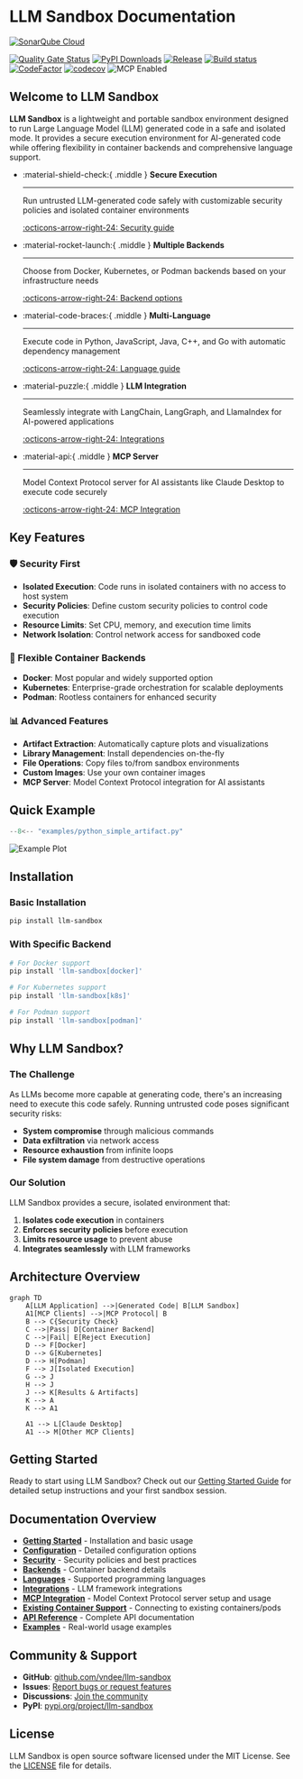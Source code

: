 # LLM Sandbox Documentation

[![SonarQube Cloud](https://sonarcloud.io/images/project_badges/sonarcloud-light.svg)](https://sonarcloud.io/summary/new_code?id=vndee_llm-sandbox)

[![Quality Gate Status](https://sonarcloud.io/api/project_badges/measure?project=vndee_llm-sandbox&metric=alert_status)](https://sonarcloud.io/summary/new_code?id=vndee_llm-sandbox)
[![PyPI Downloads](https://static.pepy.tech/badge/llm-sandbox)](https://pypi.org/project/llm-sandbox/)
[![Release](https://img.shields.io/github/v/release/vndee/llm-sandbox)](https://img.shields.io/github/v/release/vndee/llm-sandbox)
[![Build status](https://img.shields.io/github/actions/workflow/status/vndee/llm-sandbox/main.yml?branch=main)](https://github.com/vndee/llm-sandbox/actions/workflows/main.yml?query=branch%3Amain)
[![CodeFactor](https://www.codefactor.io/repository/github/vndee/llm-sandbox/badge)](https://www.codefactor.io/repository/github/vndee/llm-sandbox)
[![codecov](https://codecov.io/gh/vndee/llm-sandbox/branch/main/graph/badge.svg?token=EULWCESZAY)](https://codecov.io/gh/vndee/llm-sandbox)
![](https://badge.mcpx.dev?status=on 'MCP Enabled')

## Welcome to LLM Sandbox

**LLM Sandbox** is a lightweight and portable sandbox environment designed to run Large Language Model (LLM) generated code in a safe and isolated mode. It provides a secure execution environment for AI-generated code while offering flexibility in container backends and comprehensive language support.

<div class="grid cards" markdown>

-   :material-shield-check:{ .middle } **Secure Execution**

    ---

    Run untrusted LLM-generated code safely with customizable security policies and isolated container environments

    [:octicons-arrow-right-24: Security guide](security.md)

-   :material-rocket-launch:{ .middle } **Multiple Backends**

    ---

    Choose from Docker, Kubernetes, or Podman backends based on your infrastructure needs

    [:octicons-arrow-right-24: Backend options](backends.md)

-   :material-code-braces:{ .middle } **Multi-Language**

    ---

    Execute code in Python, JavaScript, Java, C++, and Go with automatic dependency management

    [:octicons-arrow-right-24: Language guide](languages.md)

-   :material-puzzle:{ .middle } **LLM Integration**

    ---

    Seamlessly integrate with LangChain, LangGraph, and LlamaIndex for AI-powered applications

    [:octicons-arrow-right-24: Integrations](integrations.md)

-   :material-api:{ .middle } **MCP Server**

    ---

    Model Context Protocol server for AI assistants like Claude Desktop to execute code securely

    [:octicons-arrow-right-24: MCP Integration](mcp-integration.md)

</div>

## Key Features

### 🛡️ Security First
- **Isolated Execution**: Code runs in isolated containers with no access to host system
- **Security Policies**: Define custom security policies to control code execution
- **Resource Limits**: Set CPU, memory, and execution time limits
- **Network Isolation**: Control network access for sandboxed code

### 🚀 Flexible Container Backends
- **Docker**: Most popular and widely supported option
- **Kubernetes**: Enterprise-grade orchestration for scalable deployments
- **Podman**: Rootless containers for enhanced security

### 📊 Advanced Features
- **Artifact Extraction**: Automatically capture plots and visualizations
- **Library Management**: Install dependencies on-the-fly
- **File Operations**: Copy files to/from sandbox environments
- **Custom Images**: Use your own container images
- **MCP Server**: Model Context Protocol integration for AI assistants

## Quick Example

```python
--8<-- "examples/python_simple_artifact.py"
```

![Example Plot](assets/example.png)

## Installation

### Basic Installation
```bash
pip install llm-sandbox
```

### With Specific Backend
```bash
# For Docker support
pip install 'llm-sandbox[docker]'

# For Kubernetes support
pip install 'llm-sandbox[k8s]'

# For Podman support
pip install 'llm-sandbox[podman]'
```

## Why LLM Sandbox?

### The Challenge
As LLMs become more capable at generating code, there's an increasing need to execute this code safely. Running untrusted code poses significant security risks:

- **System compromise** through malicious commands
- **Data exfiltration** via network access
- **Resource exhaustion** from infinite loops
- **File system damage** from destructive operations

### Our Solution
LLM Sandbox provides a secure, isolated environment that:

1. **Isolates code execution** in containers
2. **Enforces security policies** before execution
3. **Limits resource usage** to prevent abuse
4. **Integrates seamlessly** with LLM frameworks

## Architecture Overview

```mermaid
graph TD
    A[LLM Application] -->|Generated Code| B[LLM Sandbox]
    A1[MCP Clients] -->|MCP Protocol| B
    B --> C{Security Check}
    C -->|Pass| D[Container Backend]
    C -->|Fail| E[Reject Execution]
    D --> F[Docker]
    D --> G[Kubernetes]
    D --> H[Podman]
    F --> J[Isolated Execution]
    G --> J
    H --> J
    J --> K[Results & Artifacts]
    K --> A
    K --> A1

    A1 --> L[Claude Desktop]
    A1 --> M[Other MCP Clients]
```

## Getting Started

Ready to start using LLM Sandbox? Check out our [Getting Started Guide](getting-started.md) for detailed setup instructions and your first sandbox session.

## Documentation Overview

- **[Getting Started](getting-started.md)** - Installation and basic usage
- **[Configuration](configuration.md)** - Detailed configuration options
- **[Security](security.md)** - Security policies and best practices
- **[Backends](backends.md)** - Container backend details
- **[Languages](languages.md)** - Supported programming languages
- **[Integrations](integrations.md)** - LLM framework integrations
- **[MCP Integration](mcp-integration.md)** - Model Context Protocol server setup and usage
- **[Existing Container Support](existing-container-support.md)** - Connecting to existing containers/pods
- **[API Reference](api-reference.md)** - Complete API documentation
- **[Examples](examples.md)** - Real-world usage examples

## Community & Support

- **GitHub**: [github.com/vndee/llm-sandbox](https://github.com/vndee/llm-sandbox)
- **Issues**: [Report bugs or request features](https://github.com/vndee/llm-sandbox/issues)
- **Discussions**: [Join the community](https://github.com/vndee/llm-sandbox/discussions)
- **PyPI**: [pypi.org/project/llm-sandbox](https://pypi.org/project/llm-sandbox/)

## License

LLM Sandbox is open source software licensed under the MIT License. See the [LICENSE](https://github.com/vndee/llm-sandbox/blob/main/LICENSE) file for details.
